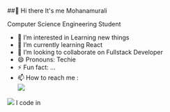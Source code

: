 ##👋 Hi there It's me Mohanamurali

Computer Science Engineering Student

- 👀 I’m interested in Learning new things
- 🌱 I’m currently learning React
- 💞️ I’m looking to collaborate on Fullstack Developer
- 😄 Pronouns: Techie
- ⚡ Fun fact: ...
- 📫 How to reach me :
  <br /><img src="https://img.shields.io/badge/LinkedIn-0077B5?style=for-the-badge&logo=linkedin&logoColor=white" onclick="https://(www.linkedin.com/in/mohanamurali-g89415/)"/>
<img src='https://img.shields.io/badge/Instagram-E4405F?style=for-the-badge&logo=instagram&logoColor=white' />
<!---
MohanamuraliG/MohanamuraliG is a ✨ special ✨ repository because its `README.md` (this file) appears on your GitHub profile.
You can click the Preview link to take a look at your changes.
--->
I code in
